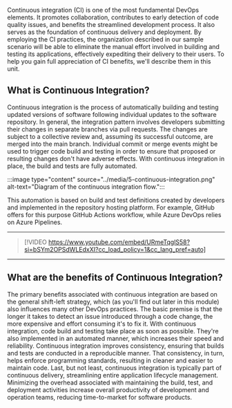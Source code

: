 Continuous integration (CI) is one of the most fundamental DevOps elements. It promotes collaboration, contributes to early detection of code quality issues, and benefits the streamlined development process. It also serves as the foundation of continuous delivery and deployment. By employing the CI practices, the organization described in our sample scenario will be able to eliminate the manual effort involved in building and testing its applications, effectively expediting their delivery to their users. To help you gain full appreciation of CI benefits, we'll describe them in this unit.

## What is Continuous Integration?

Continuous integration is the process of automatically building and testing updated versions of software following individual updates to the software repository. In general, the integration pattern involves developers submitting their changes in separate branches via pull requests. The changes are subject to a collective review and, assuming its successful outcome, are merged into the main branch. Individual commit or merge events might be used to trigger code build and testing in order to ensure that proposed or resulting changes don't have adverse effects. With continuous integration in place, the build and tests are fully automated.

:::image type="content" source="../media/5-continuous-integration.png" alt-text="Diagram of the continuous integration flow.":::

This automation is based on build and test definitions created by developers and implemented in the repository hosting platform. For example, GitHub offers for this purpose GitHub Actions workflow, while Azure DevOps relies on Azure Pipelines.

---
> [!VIDEO https://www.youtube.com/embed/URmeTqglS58?si=bSYm2OPSdWLEdxXI?cc_load_policy=1&cc_lang_pref=auto]
---

## What are the benefits of Continuous Integration?

The primary benefits associated with continuous integration are based on the general shift-left strategy, which (as you'll find out later in this module) also influences many other DevOps practices. The basic premise is that the longer it takes to detect an issue introduced through a code change, the more expensive and effort consuming it's to fix it. With continuous integration, code build and testing take place as soon as possible. They're also implemented in an automated manner, which increases their speed and reliability.
Continuous integration improves consistency, ensuring that builds and tests are conducted in a reproducible manner. That consistency, in turn, helps enforce programming standards, resulting in cleaner and easier to maintain code.
Last, but not least, continuous integration is typically part of continuous delivery, streamlining entire application lifecycle management. Minimizing the overhead associated with maintaining the build, test, and deployment activities increase overall productivity of development and operation teams, reducing time-to-market for software products.
